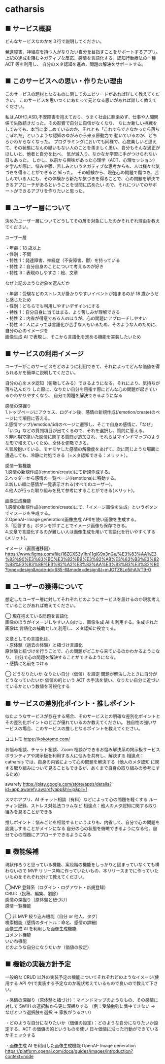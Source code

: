 # catharsis

## ■ サービス概要

どんなサービスなのかを３行で説明してください。

発達障害、神経症を持つ人がなりたい自分を目指すことをサポートするアプリ。
上記の達成を阻むネガティブな反応、感情を言語化する。認知行動療法の一種 ACT 等を利用し、
自分のメタ認知を進め、問題の解決をサポートする。

## ■ このサービスへの思い・作りたい理由

このサービスの題材となるものに関してのエピソードがあれば詳しく教えてください。
このサービスを思いつくにあたって元となる思いがあれば詳しく教えてください。

私は,ADHD,ASD,不安障害を抱えており、うまく社会に馴染めず、仕事や人間関係で失敗続きだった。その影響で自分に自信がなくなり、
なにか新しい挑戦をしてみても、本当に楽しめているのか、それとも「これすらできなかったら落ちこぼれだ」というような認知のゆがみから来る原動力で
動いているのか、どちらかわからなくなった。
プログラミングにおいても同様で、心底楽しいと思えて、その状態になんの疑いもない人のことを羨ましく思い、自分もそんな適正がほしいと、他者と自分を比べ、
気が滅入り、なかなか学習に手がつけられない日もあった。
しかし、以前から興味があった心理学（ACT、心理セッション）を学んだ際に、悩みや鬱、苦しみというネガティブな思考からも、人は様々な気づきを得ることができると
知った。　その経験から、現在心の問題で傷つき、苦しんでいる人にも、その体験から新たな気づきを得ることで、心の問題を解決できるアプローチがあるということを世間に広めたい
ので、それについてのサポートができるアプリを作りたいと思った。

## ■ ユーザー層について

決めたユーザー層についてどうしてその層を対象にしたのかそれぞれ理由を教えてください。

ユーザー層<br>

・年齢：18 歳以上<br>
・性別：不問<br>
・特性 1：発達障害、神経症（不安障害、鬱）を持っている<br>
・特性 2：自分自身のことについて考えるのが好き<br>
・特性 3：表現のしやすさ：絵、文章<br>

なぜ上記のような対象を選んだか<br>

・年齢：受験などのストレスが掛かりやすいイベントが始まるのが 18 歳からだと感じたため<br>
・性別：どちらでも利用しやすいデザインにする<br>
・特性 1：自分自身に当てはまる、より苦しみが理解できる<br>
・特性 2：内省が得意である人のほうが、心の問題にアプローチしやすい<br>
・特性 3：人によっては言語化が苦手な人もいるため、そのような人のために、自分の心のイメージを<br>
画像生成 AI で表現し、そこから言語化を進める機能を実装したいため

## ■ サービスの利用イメージ

ユーザーがこのサービスをどのように利用できて、それによってどんな価値を得られるかを簡単に説明してください。

自分の心をメタ認知（俯瞰してみる）できるようになる。それにより、気持ちが落ち込んだり
した際に、なりたい自分を目指す際にどんな心の問題が起きているかわかりやすくなり、
自分で問題を解決できるようになる

感情の深掘り<br> 1.トップページにアクセス、ログイン後、感情の新規作成(/emotion/create)のページにて項目に答える。<br> 2.感情マップ(/emotion/:id)のページに遷移し、そこで自身の感情に、「なぜ」「いつ」などの質問項目が出てくるので、それを選択し、質問に答える。<br> 3.非同期で抱いた感情に関する質問が追加され、それらはマインドマップのような形で増えていくため、全体を俯瞰できる。<br> 4.普段抱いている、モヤモヤした感情の解像度をあげて、次に同じような場面に遭遇しても、冷静に対処できる（=メタ認知できる：メリット）。<br>

感情一覧機能<br> 1.感情の新規作成(/emotion/create)にて新規作成する。<br> 2.ヘッダーから感情の一覧ページ(/emotions)に移動する。<br> 3.新しい順に感情が一覧表示される(すべてのユーザー)。<br> 4.他人が行った取り組みを見て参考にすることができる(メリット)。

画像生成機能<br> 1.感情の新規作成(/emotion/create)にて、「イメージ画像を生成」というボタンでイメージを生成する。<br>
2.OpenAI- Image generation(画像生成 API)を使い画像を生成する。<br> 3.「回答する」ボタンを押すことでイメージ画像も保存できる。<br> 4.文章で言語化するのが難しい人は画像生成を用いて言語化を行いやすくする(メリット)。<br>

イメージ（画面遷移図）
https://www.figma.com/file/16ZCXS3y1hn11glG9n3nGu/%E3%83%AA%E3%83%90%E3%83%BC%E3%82%B9%E3%82%A8%E3%83%B3%E3%82%B8%E3%83%8B%E3%82%A2%E3%83%AA%E3%83%B3%E3%82%B0?type=design&node-id=685-6&mode=design&t=mJOTZ8Lq5ihAlVT9-0

## ■ ユーザーの獲得について

想定したユーザー層に対してそれぞれどのようにサービスを届けるのか現状考えていることがあれば教えてください。

◯ 現在抱えている問題を言語化<br>
画像のほうがイメージしやすい人向けに、画像生成 AI を利用する。生成された画像は
言語化の補助として利用し、メタ認知に役立てる。

文章としての言語化は、<br>
・原体験（過去の体験）と紐づけ言語化<br>
原体験と紐づけを行うことで、心の問題がどこから来ているのかわかるようになり、
自分で心の問題を解決することができるようになる。<br>
・感情に名前をつける

◯ どうなりたいか
なりたい自分（価値）を設定
問題が解決したときに自分がどうなっていたいか
価値の的という ACT の手法を使い、なりたい自分に近づいているかという数値を可視化する

## ■ サービスの差別化ポイント・推しポイント

似たようなサービスが存在する場合、そのサービスとの明確な差別化ポイントとその差別化ポイントのどこが優れているのか教えてください。
独自性の強いサービスの場合、このサービスの推しとなるポイントを教えてください。

ココトモ
https://kokotomo.com/

お悩み相談、チャット相談、Zoom 相談ができるお悩み解決系の掲示板サービス
ボランティアや掲示板を利用する人に悩みを共有し、解決する
相違点：catharsis では、自身の内省によって心の問題を解決する（他人のメタ認知
に関する取り組みについて見ることもできるが、あくまで自身の取り組みの参考にするため）

awarefy
https://play.google.com/store/apps/details?id=app.awarefy.awarefyapp&hl=jp&pli=1

スマホアプリ、AI チャット相談（有料）などによって心の問題を軽くする
ルーティン記録、ストレス対処法コラムなど
相違点：他人のメタ認知に関する取り組みを見ることができる

推しポイント：悩みごとを相談するというよりも、内省して、自分で心の問題を認識しすることがメインになる
自分の心の状態を俯瞰できるようになる他、自分で心の問題にアプローチできるようになる

## ■ 機能候補

現状作ろうと思っている機能、案段階の機能をしっかりと固まっていなくても構わないので MVP リリース時に作っていたいもの、本リリースまでに作っていたいものをそれぞれ分けて教えてください。

◯MVP
登録系（ログイン・ログアウト・新規登録）<br>
CRUD（投稿、編集、削除）<br>
感情の深掘り（原体験と紐づけ）<br>
感情一覧機能<br>

◯ 非 MVP
絞り込み機能（自分 or 他人、タグ）<br>
検索機能（感情のタイトル：命名、感情の詳細）<br>
画像生成 AI を利用した画像生成機能<br>
コメント機能<br>
いいね機能<br>
どのような自分になりたいか（価値の設定）<br>

## ■ 機能の実装方針予定

一般的な CRUD 以外の実装予定の機能についてそれぞれどのようなイメージ(使用する API や)で実装する予定なのか現状考えているもので良いので教えて下さい。

・感情の深掘り（原体験と紐づけ）：マインドマップのようなもの、その感情に対して 5W1H の選択肢から更に深掘りする
（例：受験勉強に集中できない → なぜという選択肢を選択 → 家族がうるさい）<br>

・どのような自分になりたいか（価値の設定）：どのような自分になりたいか設定する、ACT の価値の的というものを使い
日々価値に沿った行動ができているかチェックする

・画像生成 AI を利用した画像生成機能
OpenAI- Image generation
https://platform.openai.com/docs/guides/images/introduction?context=node
